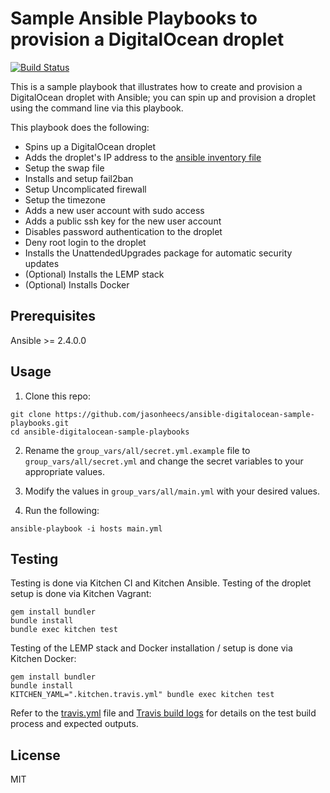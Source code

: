 # Sample Ansible Playbooks to provision a DigitalOcean droplet

[![Build Status][travis-badge]][travis-link]

This is a sample playbook that illustrates how to create and provision a DigitalOcean droplet with Ansible; you can spin up and provision a droplet using the command line via this playbook.

This playbook does the following:
- Spins up a DigitalOcean droplet
- Adds the droplet's IP address to the [ansible inventory file](hosts)
- Setup the swap file
- Installs and setup fail2ban
- Setup Uncomplicated firewall
- Setup the timezone
- Adds a new user account with sudo access
- Adds a public ssh key for the new user account
- Disables password authentication to the droplet
- Deny root login to the droplet
- Installs the UnattendedUpgrades package for automatic security updates
- (Optional) Installs the LEMP stack
- (Optional) Installs Docker

## Prerequisites

Ansible >= 2.4.0.0

## Usage

1) Clone this repo:
```
git clone https://github.com/jasonheecs/ansible-digitalocean-sample-playbooks.git
cd ansible-digitalocean-sample-playbooks
```

2) Rename the `group_vars/all/secret.yml.example` file to `group_vars/all/secret.yml` and change the secret variables to your appropriate values.

3) Modify the values in `group_vars/all/main.yml` with your desired values.

4) Run the following:
```
ansible-playbook -i hosts main.yml
```

## Testing

Testing is done via Kitchen CI and Kitchen Ansible. Testing of the droplet setup is done via Kitchen Vagrant:

```
gem install bundler
bundle install
bundle exec kitchen test
```

Testing of the LEMP stack and Docker installation / setup is done via Kitchen Docker:
```
gem install bundler
bundle install
KITCHEN_YAML=".kitchen.travis.yml" bundle exec kitchen test
```

Refer to the [travis.yml](.travis.yml) file and [Travis build logs][travis-link] for details on the test build process and expected outputs.

## License

MIT


[travis-badge]: https://travis-ci.com/jasonheecs/ansible-digitalocean-sample-playbooks.svg?branch=master
[travis-link]: https://travis-ci.com/jasonheecs/ansible-digitalocean-sample-playbooks